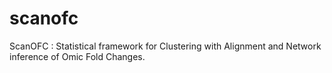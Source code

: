 # scanofc
ScanOFC : Statistical framework for Clustering with Alignment and Network inference of Omic Fold Changes.
